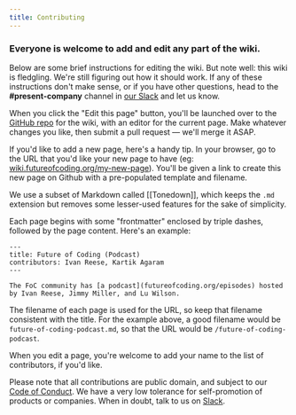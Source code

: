 ```yaml
---
title: Contributing
---
```


### Everyone is welcome to add and edit any part of the wiki.

Below are some brief instructions for editing the wiki. But note well: this wiki is fledgling. We're still figuring out how it should work. If any of these instructions don't make sense, or if you have other questions, head to the **#present-company** channel in [our Slack](https://futureofcoding.org/community) and let us know.

When you click the "Edit this page" button, you'll be launched over to the [GitHub repo](http://github.com/futureofcoding/wiki) for the wiki, with an editor for the current page. Make whatever changes you like, then submit a pull request — we'll merge it ASAP.

If you'd like to add a new page, here's a handy tip. In your browser, go to the URL that you'd like your new page to have (eg: [wiki.futureofcoding.org/my-new-page](https://wiki.futureofcoding.org/my-new-page)). You'll be given a link to create this new page on Github with a pre-populated template and filename.

We use a subset of Markdown called [[Tonedown]], which keeps the `.md` extension but removes some lesser-used features for the sake of simplicity.

Each page begins with some "frontmatter" enclosed by triple dashes, followed by the page content. Here's an example:

```
---
title: Future of Coding (Podcast)
contributors: Ivan Reese, Kartik Agaram
---

The FoC community has [a podcast](futureofcoding.org/episodes) hosted by Ivan Reese, Jimmy Miller, and Lu Wilson.
```

The filename of each page is used for the URL, so keep that filename consistent with the title. For the example above, a good filename would be `future-of-coding-podcast.md`, so that the URL would be `/future-of-coding-podcast`.

When you edit a page, you're welcome to add your name to the list of contributors, if you'd like.

Please note that all contributions are public domain, and subject to our [Code of Conduct](https://github.com/futureofcoding/code-of-conduct). We have a very low tolerance for self-promotion of products or companies. When in doubt, talk to us on [Slack](https://futureofcoding.org/community).
